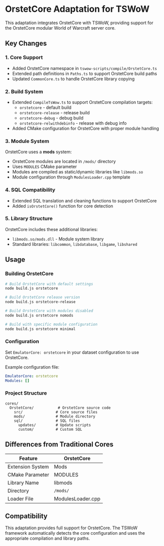 # OrstetCore Adaptation for TSWoW

This adaptation integrates OrstetCore with TSWoW, providing support for the OrstetCore modular World of Warcraft server core.

## Key Changes

### 1. Core Support
- Added OrstetCore namespace in `tswow-scripts/compile/OrstetCore.ts` 
- Extended path definitions in `Paths.ts` to support OrstetCore build paths
- Updated `CommonCore.ts` to handle OrstetCore library copying

### 2. Build System
- Extended `CompileTsWow.ts` to support OrstetCore compilation targets:
  - `orstetcore` - default build
  - `orstetcore-release` - release build  
  - `orstetcore-debug` - debug build
  - `orstetcore-relwithdebinfo` - release with debug info
- Added CMake configuration for OrstetCore with proper module handling

### 3. Module System
OrstetCore uses a **mods** system:
- OrstetCore modules are located in `/mods/` directory
- Uses `MODULES` CMake parameter
- Modules are compiled as static/dynamic libraries like `libmods.so`
- Module configuration through `ModulesLoader.cpp` template

### 4. SQL Compatibility
- Extended SQL translation and cleaning functions to support OrstetCore
- Added `isOrstetCore()` function for core detection

### 5. Library Structure
OrstetCore includes these additional libraries:
- `libmods.so/mods.dll` - Module system library
- Standard libraries: `libcommon`, `libdatabase`, `libgame`, `libshared`

## Usage

### Building OrstetCore
```bash
# Build OrstetCore with default settings
node build.js orstetcore

# Build OrstetCore release version
node build.js orstetcore-release

# Build OrstetCore with modules disabled
node build.js orstetcore nomods

# Build with specific module configuration
node build.js orstetcore minimal
```

### Configuration
Set `EmulatorCore: orstetcore` in your dataset configuration to use OrstetCore.

Example configuration file:
```yaml
EmulatorCore: orstetcore
Modules: []
```

### Project Structure
```
cores/
  OrstetCore/           # OrstetCore source code
    src/               # Core source files
    mods/              # Module directory
    sql/               # SQL files
      updates/         # Update scripts
      custom/          # Custom SQL
```

## Differences from Traditional Cores

| Feature | OrstetCore |
|---------|------------|
| Extension System | Mods |
| CMake Parameter | MODULES |
| Library Name | libmods |
| Directory | `/mods/` |
| Loader File | ModulesLoader.cpp |

## Compatibility

This adaptation provides full support for OrstetCore. The TSWoW framework automatically detects the core configuration and uses the appropriate compilation and library paths.
